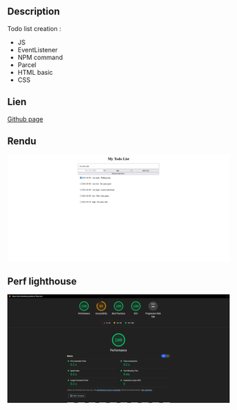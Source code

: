 ## Description

Todo list creation :

- JS
- EventListener
- NPM command
- Parcel
- HTML basic
- CSS

## Lien

[Github page](https://dyl-richardson.github.io/Todo-list/)

## Rendu

![Rendu](src/images/rendu.png)

## Perf lighthouse

![Perf](src/images/perf.png)
